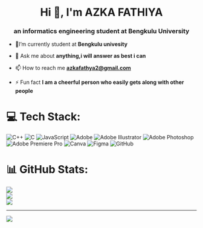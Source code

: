 <h1 align="center">Hi 👋, I'm AZKA FATHIYA</h1>
<h3 align="center">an informatics engineering student at Bengkulu University</h3>

- 📖I’m currently student at **Bengkulu univesity**

- 💬 Ask me about **anything,i will answer as best i can**

- 📫 How to reach me **azkafathya2@gmail.com**

- ⚡ Fun fact **I am a cheerful person who easily gets along with other people**


# 💻 Tech Stack:
![C++](https://img.shields.io/badge/c++-%2300599C.svg?style=for-the-badge&logo=c%2B%2B&logoColor=white) ![C](https://img.shields.io/badge/c-%2300599C.svg?style=for-the-badge&logo=c&logoColor=white) ![JavaScript](https://img.shields.io/badge/javascript-%23323330.svg?style=for-the-badge&logo=javascript&logoColor=%23F7DF1E) ![Adobe](https://img.shields.io/badge/adobe-%23FF0000.svg?style=for-the-badge&logo=adobe&logoColor=white) ![Adobe Illustrator](https://img.shields.io/badge/adobe%20illustrator-%23FF9A00.svg?style=for-the-badge&logo=adobe%20illustrator&logoColor=white) ![Adobe Photoshop](https://img.shields.io/badge/adobe%20photoshop-%2331A8FF.svg?style=for-the-badge&logo=adobe%20photoshop&logoColor=white) ![Adobe Premiere Pro](https://img.shields.io/badge/Adobe%20Premiere%20Pro-9999FF.svg?style=for-the-badge&logo=Adobe%20Premiere%20Pro&logoColor=white) ![Canva](https://img.shields.io/badge/Canva-%2300C4CC.svg?style=for-the-badge&logo=Canva&logoColor=white) ![Figma](https://img.shields.io/badge/figma-%23F24E1E.svg?style=for-the-badge&logo=figma&logoColor=white) ![GitHub](https://img.shields.io/badge/github-%23121011.svg?style=for-the-badge&logo=github&logoColor=white)
# 📊 GitHub Stats:
![](https://github-readme-stats.vercel.app/api?username=AZKASCODE2&theme=dark&hide_border=false&include_all_commits=false&count_private=false)<br/>
![](https://github-readme-streak-stats.herokuapp.com/?user=AZKASCODE2&theme=dark&hide_border=false)<br/>
![](https://github-readme-stats.vercel.app/api/top-langs/?username=AZKASCODE2&theme=dark&hide_border=false&include_all_commits=false&count_private=false&layout=compact)

---
[![](https://visitcount.itsvg.in/api?id=AZKASCODE2&icon=0&color=0)](https://visitcount.itsvg.in)

<!-- Proudly created with GPRM ( https://gprm.itsvg.in ) -->
